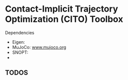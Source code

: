 # Contact-Implicit Trajectory Optimization (CITO) Toolbox

Dependencies
- Eigen: 
- MuJoCo: www.mujoco.org
- SNOPT:
- 


TODOS
- 

